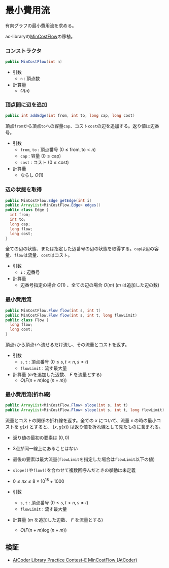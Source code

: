 # 最小費用流
有向グラフの最小費用流を求める。

ac-libraryの[MinCostFlow](https://github.com/atcoder/ac-library/blob/master/document_ja/mincostflow.md)の移植。

### コンストラクタ
```java
public MinCostFlow(int n)
```
- 引数
  - `n` : 頂点数
- 計算量
  - $O(n)$

### 頂点間に辺を追加
```java
public int addEdge(int from, int to, long cap, long cost)
```
頂点`from`から頂点`to`への容量`cap`、コスト`cost`の辺を追加する。返り値は辺番号。
- 引数
  - `from`, `to` : 頂点番号 $(0 \le \mathrm{from}, \mathrm{to} \lt n)$
  - `cap` : 容量 $(0 \le \mathrm{cap})$
  - `cost` : コスト $(0 \le \mathrm{cost})$
- 計算量
  - ならし $O(1)$

### 辺の状態を取得
```java
public MinCostFlow.Edge getEdge(int i)
public ArrayList<MinCostFlow.Edge> edges()
public class Edge {
  int from;
  int to;
  long cap;
  long flow;
  long cost;
}
```
全ての辺の状態、または指定した辺番号の辺の状態を取得する。`cap`は辺の容量、`flow`は流量、`cost`はコスト。
- 引数
  - `i` : 辺番号
- 計算量
  - 辺番号指定の場合 $O(1)$ 、全ての辺の場合 $O(m)$ ($m$ は追加した辺の数)

### 最小費用流
```java
public MinCostFlow.Flow flow(int s, int t)
public MinCostFlow.Flow flow(int s, int t, long flowLimit)
public class Flow {
  long flow;
  long cost;
}
```
頂点`s`から頂点`t`へ流せるだけ流し、その流量とコストを返す。
- 引数
  - `s`, `t` : 頂点番号 $(0 \le s, t \lt n, s \ne t)$
  - `flowLimit` : 流す最大量
- 計算量 ($m$を追加した辺数、 $F$ を流量とする)
  - $O(F(n + m)\log{(n + m)})$

### 最小費用流(折れ線)
```java
public ArrayList<MinCostFlow.Flow> slope(int s, int t)
public ArrayList<MinCostFlow.Flow> slope(int s, int t, long flowLimit)
```
流量とコストの関係の折れ線を返す。全ての $x$ について、流量 $x$ の時の最小コストを $g(x)$ とすると、 $(x,g(x))$ は返り値を折れ線として見たものに含まれる。
- 返り値の最初の要素は $(0,0)$
- 3点が同一線上にあることはない
- 最後の要素は最大流量(`flowLimit`を指定した場合は`flowLimit`以下の値)
- `slope()`や`flow()`を合わせて複数回呼んだときの挙動は未定義
- $0\le nx \le 8\times 10^{18} + 1000$

- 引数
  - `s`, `t` : 頂点番号 $(0 \le s, t \lt n, s \ne t)$
  - `flowLimit` : 流す最大量
- 計算量 ($m$ を追加した辺数、 $F$ を流量とする)
  - $O(F(n + m)\log{(n + m)})$

## 検証
- [AtCoder Library Practice Contest-E MinCostFlow (AtCoder)](https://atcoder.jp/contests/practice2/submissions/67582035)
